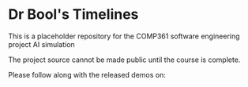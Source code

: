 # Dr Bool's Timelines
This is a placeholder repository for the COMP361 software engineering project AI simulation

The project source cannot be made public until the course is complete.

Please follow along with the released demos on:


